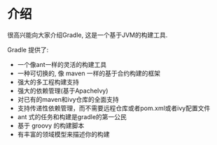 # 介绍

很高兴能向大家介绍Gradle,
这是一个基于JVM的构建工具.

Gradle 提供了:

* 一个像ant一样的灵活的构建工具
* 一种可切换的, 像 maven 一样的基于合约构建的框架
* 强大的多工程构建支持
* 强大的依赖管理(基于ApacheIvy)
* 对已有的maven和ivy仓库的全面支持
* 支持传递性依赖管理，而不需要远程仓库或者pom.xml或者ivy配置文件
* ant 式的任务和构建是gradle的第一公民
* 基于 groovy 的构建脚本
* 有丰富的领域模型来描述你的构建

